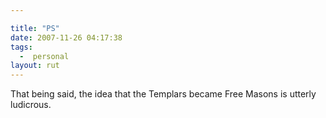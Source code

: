 ```yaml
---

title: "PS"
date: 2007-11-26 04:17:38
tags:
  -  personal
layout: rut
---
```


That being said, the idea that the Templars became Free Masons is utterly ludicrous. 

